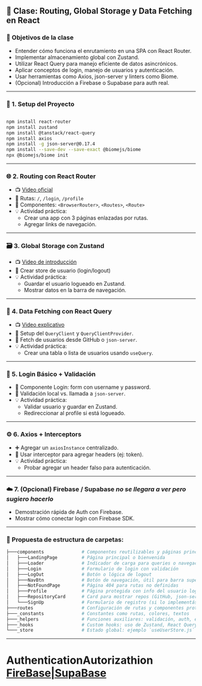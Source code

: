 ## 🧠 **Clase: Routing, Global Storage y Data Fetching en React**

### 🎯 Objetivos de la clase
- Entender cómo funciona el enrutamiento en una SPA con React Router.
- Implementar almacenamiento global con Zustand.
- Utilizar React Query para manejo eficiente de datos asincrónicos.
- Aplicar conceptos de login, manejo de usuarios y autenticación.
- Usar herramientas como Axios, json-server y linters como Biome.
- (Opcional) Introducción a Firebase o Supabase para auth real.

---

### 🧱 1. **Setup del Proyecto**
```bash

npm install react-router
npm install zustand
npm install @tanstack/react-query
npm install axios
npm install -g json-server@0.17.4
npm install --save-dev --save-exact @biomejs/biome
npx @biomejs/biome init
```

---

### 🌐 2. **Routing con React Router**
- 📺 [Video oficial](https://www.youtube.com/watch?v=c02YoWR9gSY)
- 🔁 Rutas: `/`, `/login`, `/profile`
- 🔨 Componentes: `<BrowserRouter>`, `<Routes>`, `<Route>`
- 💡 Actividad práctica:
  - Crear una app con 3 páginas enlazadas por rutas.
  - Agregar links de navegación.

---

### 🗃️ 3. **Global Storage con Zustand**
- 📺 [Video de introducción](https://www.youtube.com/watch?v=1Ytp_M3P6Xc)
- 👤 Crear store de usuario (login/logout)
- 💡 Actividad práctica:
  - Guardar el usuario logueado en Zustand.
  - Mostrar datos en la barra de navegación.

---

### 🔄 4. **Data Fetching con React Query**
- 📺 [Video explicativo](https://www.youtube.com/watch?v=B1M5wLscVxU)
- 🔌 Setup del `QueryClient` y `QueryClientProvider`.
- 🧪 Fetch de usuarios desde GitHub o `json-server`.
- 💡 Actividad práctica:
  - Crear una tabla o lista de usuarios usando `useQuery`.

---

### 🔐 5. **Login Básico + Validación**
- 🧱 Componente Login: form con username y password.
- 🔎 Validación local vs. llamada a `json-server`.
- 💡 Actividad práctica:
  - Validar usuario y guardar en Zustand.
  - Redireccionar al profile si está logueado.

---

### ⚙️ 6. **Axios + Interceptors**
- ➕ Agregar un `axiosInstance` centralizado.
- 🔐 Usar interceptor para agregar headers (ej: token).
- 💡 Actividad práctica:
  - Probar agregar un header falso para autenticación.

---

### ☁️ 7. **(Opcional) Firebase / Supabase** _no se llegara a ver pero sugiero hacerlo_
- Demostración rápida de Auth con Firebase.
- Mostrar cómo conectar login con Firebase SDK.

---


### 📁 Propuesta de estructura de carpetas:
```bash
├───components              # Componentes reutilizables y páginas principales
│   ├───LandingPage         # Página principal o bienvenida
│   ├───Loader              # Indicador de carga para queries o navegación
│   ├───Login               # Formulario de login con validación
│   ├───LogOut              # Botón o lógica de logout
│   ├───NavBtn              # Botón de navegación, útil para barra superior
│   ├───NotFoundPage        # Página 404 para rutas no definidas
│   ├───Profile             # Página protegida con info del usuario logueado
│   ├───RepositoryCard      # Card para mostrar repos (GitHub, json-server)
│   └───SignUp              # Formulario de registro (si lo implementás)
├───routes                  # Configuración de rutas y componentes protegidos
├───_constants              # Constantes como rutas, colores, textos
├───_helpers                # Funciones auxiliares: validación, auth, etc.
├───_hooks                  # Custom hooks: uso de Zustand, React Query, etc.
└───_store                  # Estado global: ejemplo `useUserStore.js`

```

---


# AuthenticationAutorizathion [FireBase|SupaBase](Optional)